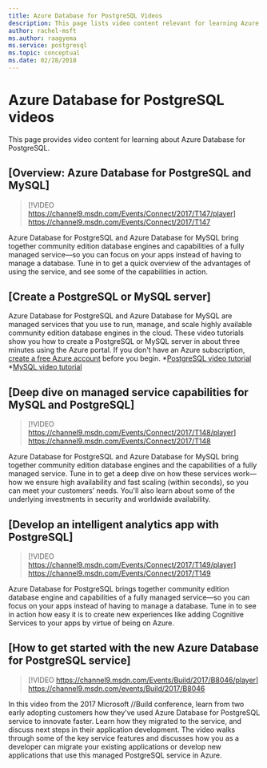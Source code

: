 ```yaml
---
title: Azure Database for PostgreSQL Videos
description: This page lists video content relevant for learning Azure Database for PostgreSQL.
author: rachel-msft
ms.author: raagyema
ms.service: postgresql
ms.topic: conceptual
ms.date: 02/28/2018
---
```

# Azure Database for PostgreSQL videos

This page provides video content for learning about Azure Database for PostgreSQL.

## [Overview: Azure Database for PostgreSQL and MySQL]

>[!VIDEO https://channel9.msdn.com/Events/Connect/2017/T147/player] https://channel9.msdn.com/Events/Connect/2017/T147

Azure Database for PostgreSQL and Azure Database for MySQL bring together community edition database engines and capabilities of a fully managed service—so you can focus on your apps instead of having to manage a database. Tune in to get a quick overview of the advantages of using the service, and see some of the capabilities in action.

## [Create a PostgreSQL or MySQL server]
Azure Database for PostgreSQL and Azure Database for MySQL are managed services that you use to run, manage, and scale highly available community edition database engines in the cloud. These video tutorials show you how to create a PostgreSQL or MySQL server in about three minutes using the Azure portal. If you don't have an Azure subscription, [create a free Azure account](https://azure.microsoft.com/free/) before you begin. *[PostgreSQL video tutorial](https://azure.microsoft.com/resources/videos/create-an-azure-database-for-postgresql-server-in-the-azure-portal) *[MySQL video tutorial](https://azure.microsoft.com/resources/videos/create-an-azure-database-for-mysql-server-by-using-the-azure-portal)

## [Deep dive on managed service capabilities for MySQL and PostgreSQL]

>[!VIDEO https://channel9.msdn.com/Events/Connect/2017/T148/player] https://channel9.msdn.com/Events/Connect/2017/T148

Azure Database for PostgreSQL and Azure Database for MySQL bring together community edition database engines and the capabilities of a fully managed service. Tune in to get a deep dive on how these services work—how we ensure high availability and fast scaling (within seconds), so you can meet your customers’ needs. You'll also learn about some of the underlying investments in security and worldwide availability.

## [Develop an intelligent analytics app with PostgreSQL]

>[!VIDEO https://channel9.msdn.com/Events/Connect/2017/T149/player] https://channel9.msdn.com/Events/Connect/2017/T149

Azure Database for PostgreSQL brings together community edition database engine and capabilities of a fully managed service—so you can focus on your apps instead of having to manage a database. Tune in to see in action how easy it is to create new experiences like adding Cognitive Services to your apps by virtue of being on Azure.

## [How to get started with the new Azure Database for PostgreSQL service]

>[!VIDEO https://channel9.msdn.com/Events/Build/2017/B8046/player] https://channel9.msdn.com/events/Build/2017/B8046

In this video from the 2017 Microsoft //Build conference, learn from two early adopting customers how they've used Azure Database for PostgreSQL service to innovate faster. Learn how they migrated to the service, and discuss next steps in their application development. The video walks through some of the key service features and discusses how you as a developer can migrate your existing applications or develop new applications that use this managed PostgreSQL service in Azure.
